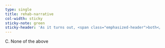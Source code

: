 ```yaml
---
type: single
title: rehab-narrative
col-width: sticky
sticky-note: green
sticky-header: 'As it turns out, <span class="emphasized-header">both</span> these answers are <span class="emphasized-header">incomplete</span>'
---
```


C. None of the above